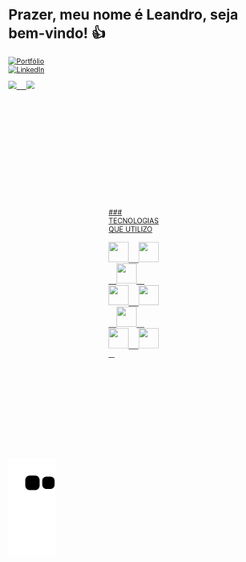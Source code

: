 # Prazer, meu nome é Leandro, seja bem-vindo! 👍 
<a href="https://leandrolaureanod.github.io/Portfolio-Leandro/" rel="nofollow"><img src="https://camo.githubusercontent.com/c873e86c083c071c7fd068a17ab549b763fad7088681d6d831f68b32a4305b3a/68747470733a2f2f696d672e736869656c64732e696f2f62616467652f776562736974652d3030303030303f7374796c653d666f722d7468652d6261646765266c6f676f3d41626f75742e6d65266c6f676f436f6c6f723d7768697465" alt="Portfólio" data-canonical-src="https://img.shields.io/badge/website-000000?style=for-the-badge&amp;logo=About.me&amp;logoColor=white" style="max-width: 100%; display:flex;"></a>
<a href="https://linkedin.com/in/leandro-laureano-durães-625308101/" rel="nofollow"><img src="https://camo.githubusercontent.com/a80d00f23720d0bc9f55481cfcd77ab79e141606829cf16ec43f8cacc7741e46/68747470733a2f2f696d672e736869656c64732e696f2f62616467652f4c696e6b6564496e2d3030373742353f7374796c653d666f722d7468652d6261646765266c6f676f3d6c696e6b6564696e266c6f676f436f6c6f723d7768697465" alt="LinkedIn" data-canonical-src="https://img.shields.io/badge/LinkedIn-0077B5?style=for-the-badge&amp;logo=linkedin&amp;logoColor=white" style="max-width: 100%;" padding-left="10"></a>

<div>
<a href="https://github.com/LeandroLaureanoD">
 <img height="180em" src="https://github-readme-stats.vercel.app/api/top-langs/?username=leandrolaureanod&layout=compact"/>   
 &nbsp; &nbsp;
 <img height="180em" src="https://github-readme-stats.vercel.app/api?username=leandrolaureanod&show_icons=true"/>
</div><br><br>

<div  style="margin: 200px">
 ### TECNOLOGIAS QUE UTILIZO <br><br>
 <a href="https://github.com/leandrolaureanod">
 <img src="https://cdn.jsdelivr.net/gh/devicons/devicon/icons/html5/html5-original.svg" width="40" height="40" /> &nbsp; &nbsp;        
 <img src="https://cdn.jsdelivr.net/gh/devicons/devicon/icons/css3/css3-original.svg" width="40" height="40" /> &nbsp; &nbsp; 
 <img src="https://cdn.jsdelivr.net/gh/devicons/devicon/icons/java/java-original.svg" width="40" height="40" /> &nbsp; &nbsp; 
 <img src="https://cdn.jsdelivr.net/gh/devicons/devicon/icons/javascript/javascript-original.svg" width="40" height="40" /> &nbsp; &nbsp; 
 <img src="https://cdn.jsdelivr.net/gh/devicons/devicon/icons/typescript/typescript-original.svg" width="40" height="40" /> &nbsp; &nbsp; 
 <img src="https://cdn.jsdelivr.net/gh/devicons/devicon/icons/angularjs/angularjs-original.svg" width="40" height="40" /> &nbsp; &nbsp; 
 <img src="https://cdn.jsdelivr.net/gh/devicons/devicon/icons/postgresql/postgresql-original.svg" width="40" height="40" /> &nbsp; &nbsp; 
 <img src="https://cdn.jsdelivr.net/gh/devicons/devicon/icons/jenkins/jenkins-original.svg" width="40" height="40" /> &nbsp; &nbsp; 
</div>
 
![Snake animation](https://github.com/leandrolaureanod/leandrolaureanod/blob/output/github-contribution-grid-snake.svg)
